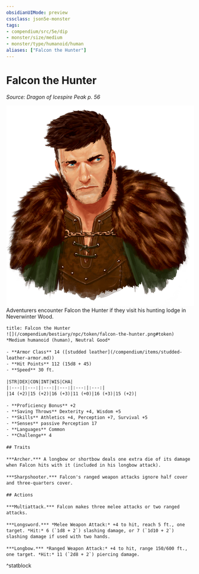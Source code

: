 ```yaml
---
obsidianUIMode: preview
cssclass: json5e-monster
tags:
- compendium/src/5e/dip
- monster/size/medium
- monster/type/humanoid/human
aliases: ["Falcon the Hunter"]
---
```

# Falcon the Hunter
*Source: Dragon of Icespire Peak p. 56*  

![](/compendium/bestiary/npc/img/falcon-the-hunter.png#right)  
Adventurers encounter Falcon the Hunter if they visit his hunting lodge in Neverwinter Wood.


```ad-statblock
title: Falcon the Hunter
![](/compendium/bestiary/npc/token/falcon-the-hunter.png#token)
*Medium humanoid (human), Neutral Good*

- **Armor Class** 14 ([studded leather](/compendium/items/studded-leather-armor.md))
- **Hit Points** 112 (15d8 + 45) 
- **Speed** 30 ft.

|STR|DEX|CON|INT|WIS|CHA|
|:---:|:---:|:---:|:---:|:---:|:---:|
|14 (+2)|15 (+2)|16 (+3)|11 (+0)|16 (+3)|15 (+2)|

- **Proficiency Bonus** +2
- **Saving Throws** Dexterity +4, Wisdom +5
- **Skills** Athletics +4, Perception +7, Survival +5
- **Senses** passive Perception 17
- **Languages** Common
- **Challenge** 4

## Traits

***Archer.*** A longbow or shortbow deals one extra die of its damage when Falcon hits with it (included in his longbow attack).

***Sharpshooter.*** Falcon's ranged weapon attacks ignore half cover and three-quarters cover.

## Actions

***Multiattack.*** Falcon makes three melee attacks or two ranged attacks.

***Longsword.*** *Melee Weapon Attack:* +4 to hit, reach 5 ft., one target. *Hit:* 6 (`1d8 + 2`) slashing damage, or 7 (`1d10 + 2`) slashing damage if used with two hands.

***Longbow.*** *Ranged Weapon Attack:* +4 to hit, range 150/600 ft., one target. *Hit:* 11 (`2d8 + 2`) piercing damage.
```
^statblock
